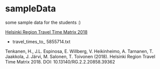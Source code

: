 # sampleData
some sample data for the students :)

[Helsinki Region Travel Time Matrix 2018](https://blogs.helsinki.fi/accessibility/helsinki-region-travel-time-matrix-2018/)
- travel_times_to_ 5855714.txt



Tenkanen, H., J.L. Espinosa, E. Willberg, V. Heikinheimo, A. Tarnanen, T. Jaakkola, J. Järvi, M. Salonen, T. Toivonen (2018). Helsinki Region Travel Time Matrix 2018. DOI: 10.13140/RG.2.2.20858.39362
